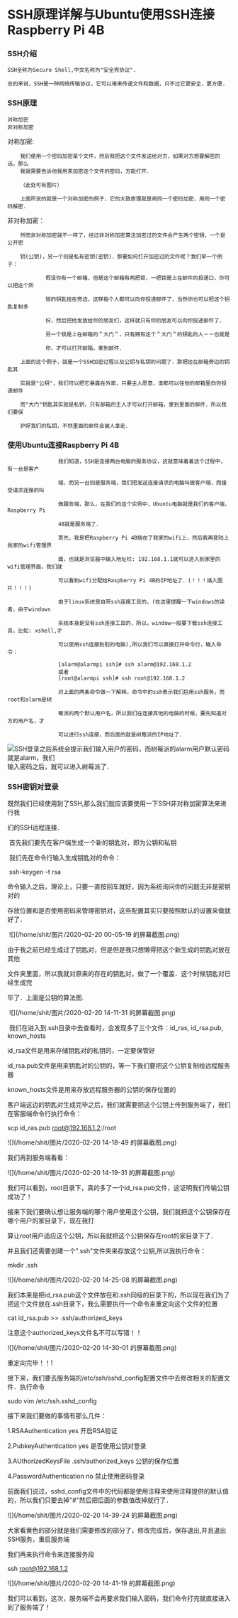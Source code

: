 # SSH原理详解与Ubuntu使用SSH连接Raspberry Pi 4B

### SSH介绍

	SSH全称为Secure Shell,中文名称为"安全壳协议".
	
	总的来说，SSH是一种网络传输协议，它可以用来传递文件和数据，只不过它更安全，更方便.  


### SSH原理
	对称加密
	非对称加密

对称加密:

		我们使用一个密码加密某个文件，然后我把这个文件发送给对方，如果对方想要解密的话，那么   
		我就需要告诉他我用来加密这个文件的密码，方能打开．
		
		（此处可有图片）
		
		上面所说的就是一个对称加密的例子，它的大致原理就是用同一个密码加密，用同一个密码解密．

非对称加密：

		然而非对称加密就不一样了，经过非对称加密算法加密过的文件会产生两个密钥，一个是公开密 
		
	    钥(公钥)，另一个则是私有密钥(密钥)．那要如何打开加密过的文件呢？我们举一个例子：
	    
	    		假设你有一个邮箱，但是这个邮箱有两把锁，一把锁是上在邮件的投递口，你可以把这个所
	    		
	    		锁的钥匙挂在旁边，这样每个人都可以向你投递邮件了，当然你也可以把这个钥匙复制多
	    		
	    		份，然后把他发放给你的朋友们，这样就只有你的朋友可以向你投递邮件了．
	    		
	    		另一个锁是上在邮箱的＂大门＂，只有拥有这个＂大门＂的钥匙的人－－也就是
	    		
	    		你，才可以打开邮箱，拿到邮件．
	    	
		上面的这个例子，就是一个SSH加密过程以及公钥与私钥的问题了．那把挂在邮箱旁边的钥匙其
		
		实就是"公钥"，我们可以把它暴露在外面，只要主人愿意，谁都可以往他的邮箱里向你投递邮件
		
		而"大门"钥匙其实就是私钥，只有邮箱的主人才可以打开邮箱，拿到里面的邮件．所以我们要保
		
		护好我们的私钥，不然里面的邮件会被人拿走．


###  使用Ubuntu连接Raspberry Pi 4B

					我们知道，SSH是连接两台电脑的服务协议，这就意味着着这个过程中，有一台是客户
					
					端，而另一台则是服务端，我们把发送连接请求的电脑叫做客户端，而接受请求连接的叫
					
					做服务端，那么，在我们的这个实例中，Ubuntu电脑就是我们的客户端，Raspberry Pi 
					
					4B就是服务端了．
					
					首先，我是把Raspberry Pi 4B插在了我家的wifi上，然后我再登陆上我家的wifi管理界
					
					面，也就是浏览器中输入地址栏: 192.168.1.1就可以进入到家里的wifi管理界面，我们就
					
					可以看到wifi分配给Raspberry Pi 4B的IP地址了．(！！！插入图片！！！)
					
					由于linux系统是自带ssh连接工具的，(在这里提醒一下windows的读者，由于windows
					
					系统本身是没有ssh连接工具的，所以，window一般要下载ssh连接工具，比如: xshell,才
					
					可以使用ssh连接到别的电脑),所以我们可以直接打开命令行，输入命令：
					
					[alarm@alarmpi ssh]# ssh alarm@192.168.1.2
					或者
					[root@alarmpi ssh]# ssh root@192.168.1.2
					
					对上面的两条命令做一下解释，命令中的ssh表示我们启用ssh服务，而root和alarm是树
					
					莓派的两个默认用户名，所以我们在连接其他的电脑的时候，要先知道对方的用户名，才
					
					可以进行ssh连接，而后面的就是树莓派的IP地址了．


​					<img src="/home/shit/图片/屏幕截图/2020-02-19 20-41-56 的屏幕截图.png" alt="SSH登录"  />
​					之后系统会提示我们输入用户的密码，而树莓派的alarm用户默认密码就是alarm，我们					
​					输入密码之后，就可以进入树莓派了．

### SSH密钥对登录

​		既然我们已经使用到了SSH,那么我们就应该要使用一下SSH非对称加密算法来进行我

们的SSH远程连接．

​		首先我们要先在客户端生成一个新的钥匙对，即为公钥和私钥

​		我们先在命令行输入生成钥匙对的命令：

​		ssh-keygen -t rsa

​		命令输入之后，理论上，只要一直按回车就好，因为系统询问你的问题无非是密钥对的

存放位置和是否使用密码来管理密钥对，这些配置其实只要按照默认的设置来做就好了．



​						![](/home/shit/图片/2020-02-20 00-05-19 的屏幕截图.png)



​		由于我之前已经生成过了钥匙对，但是但是我只想懒得把这个新生成的钥匙对放在其他

文件夹里面，所以我就对原来的存在的钥匙对，做了一个覆盖．这个时候钥匙对已经生成完

毕了．上面是公钥的算法图.



​										![](/home/shit/图片/2020-02-20 14-11-31 的屏幕截图.png)



​		我们在进入到.ssh目录中去查看时，会发现多了三个文件：id_ras, id_rsa.pub, known_hosts

id_rsa文件是用来存储钥匙对的私钥的，一定要保管好

id_rsa.pub文件是用来钥匙对的公钥的，等一下我们要把这个公钥复制给远程服务器

known_hosts文件是用来存放远程服务器的公钥的保存位置的



客户端这边的钥匙对生成完毕之后，我们就需要把这个公钥上传到服务端了，我们在客服端命令行执行命令：



scp id_ras.pub root@192.168.1.2:/root



![](/home/shit/图片/2020-02-20 14-18-49 的屏幕截图.png)



我们再到服务端看看：

![](/home/shit/图片/2020-02-20 14-19-31 的屏幕截图.png)



我们可以看到，root目录下，真的多了一个id_rsa.pub文件，这证明我们传输公钥成功了！



接来下我们要确认想让服务端的哪个用户使用这个公钥，我们就把这个公钥保存在哪个用户的家目录下，现在我打

算让root用户适应这个公钥，所以我就把这个公钥保存在root的家目录下了．



并且我们还需要创建一个".ssh"文件夹来存放这个公钥,所以我执行命令：



mkdir .ssh

![](/home/shit/图片/2020-02-20 14-25-08 的屏幕截图.png)



我们本来是把id_rsa.pub这个文件放在和.ssh同级的目录下的，所以现在我们为了把这个文件放在.ssh目录下，我么需要执行一个命令来重定向这个文件的位置

cat id_rsa.pub >> .ssh/authorized_keys

注意这个authorized_keys文件名不可以写错！！



![](/home/shit/图片/2020-02-20 14-30-01 的屏幕截图.png)



重定向完毕！！!



接下来，我们要去服务端的/etc/ssh/sshd_config配置文件中去修改相关的配置文件．执行命令

sudo vim /etc/ssh.sshd_config



接下来我们要做的事情有那么几件：

1.RSAAuthentication yes            开启RSA验证

2.PubkeyAuthentication yes    是否使用公钥对登录

3.AUthorizedKeysFile    .ssh/authorized_keys  公钥的保存位置

4.PasswordAuthentication no     禁止使用密码登录　



前面我们说过，sshd_config文件中的代码都是使用注释来使用注释提供的默认值的，所以我们只要去掉"#"然后把后面的参数值改掉就行了．



![](/home/shit/图片/2020-02-20 14-39-24 的屏幕截图.png)



大家看黄色的部分就是我们需要修改的部分了，修改完成后，保存退出,并且退出SSH服务，重启服务端

我们再来执行命令来连接服务段

ssh root@192.168.1.2

![](/home/shit/图片/2020-02-20 14-41-19 的屏幕截图.png)



我们可以看到，这次，服务端不会再要求我们输入密码，我们命令打完就直接进入到了服务端了！